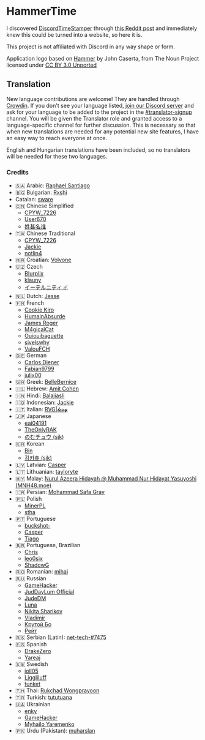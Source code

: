 <h1>HammerTime <a title="Crowdin" target="_blank" href="https://crowdin.com/project/hammertime"><img src="https://badges.crowdin.net/hammertime/localized.svg" alt=""></a></h1>

I discovered [DiscordTimeStamper] through [this Reddit post] and immediately knew this could be turned into a website,
so here it is.

[discordtimestamper]: https://github.com/TimeTravelPenguin/DiscordTimeStamper/
[this reddit post]: https://www.reddit.com/r/discordapp/comments/oiv86b/i_made_a_tool_to_make_timestamps_for_discord/

This project is not affiliated with Discord in any way shape or form.

Application logo based on [Hammer] by John Caserta, from The Noun Project licensed under [CC BY 3.0 Unported]

[hammer]: https://meta.m.wikimedia.org/wiki/File:Hammer_-_Noun_project_1306.svg
[cc by 3.0 unported]: https://creativecommons.org/licenses/by/3.0/deed.en

## Translation

New language contributions are welcome! They are handled through [Crowdin]. If you don't see your language listed,
[join our Discord server] and ask for your language to be added to the project in the [#translator-signup] channel. You
will be given the Translator role and granted access to a language-specific channel for further discussion. This is
necessary so that when new translations are needed for any potential new site features, I have an easy way to reach
everyone at once.

[crowdin]: https://crowdin.com/project/hammertime
[join our discord server]: https://hammertime.cyou/discord
[#translator-signup]: https://discord.com/channels/952258283882819595/952292965211074650

English and Hungarian translations have been included, so no translators will be needed for these two languages.

### Credits

- 🇸🇦 Arabic: [Raphael Santiago](https://crowdin.com/profile/raphael.santiago.53)
- 🇧🇬 Bulgarian: [Rxshi](https://crowdin.com/profile/Rxshi)
- Catalan: [sware](https://crowdin.com/profile/sware)
- 🇨🇳 Chinese Simplified
  - [CPYW_7226](https://crowdin.com/profile/CPYW_7226)
  - [User670](https://crowdin.com/profile/User670)
  - [姓甚名谁](https://crowdin.com/profile/febilly)
- 🇹🇼 Chinese Traditional
  - [CPYW_7226](https://crowdin.com/profile/CPYW_7226)
  - [Jackie](https://crowdin.com/profile/jackiecr2911)
  - [notlin4](https://crowdin.com/profile/notlin4)
- 🇭🇷 Croatian: [Volvone](https://github.com/volvone)
- 🇨🇿 Czech
  - [Blurplix](https://crowdin.com/profile/Blurplix)
  - [klauny](https://crowdin.com/profile/klauny)
  - [イーテルニティ ☄️](https://crowdin.com/profile/Ethxrnity)
- 🇳🇱 Dutch: [Jesse](https://github.com/Jessuhh)
- 🇫🇷 French
  - [Cookie Kiro](https://crowdin.com/profile/Cookikui)
  - [HumainAbsurde](https://crowdin.com/profile/humain)
  - [James Roger](https://crowdin.com/profile/graffiti34)
  - [M4gicalCat](https://crowdin.com/profile/M4gicalCat)
  - [Ouiouibaguette](https://crowdin.com/profile/Ouiouibaguette)
  - [sivelswhy](https://crowdin.com/profile/sivelswhy)
  - [ValouFCH](https://crowdin.com/profile/ValouFCH)
- 🇩🇪 German
  - [Carlos Diener](https://crowdin.com/profile/carlos.diener)
  - [Fabian9799](https://crowdin.com/profile/Fabian9799)
  - [julix00](https://crowdin.com/profile/julix00)
- 🇬🇷 Greek: [BelleBernice](https://crowdin.com/profile/BelleBernice)
- 🇮🇱 Hebrew: [Amit Cohen](https://crowdin.com/profile/ZeRealOne)
- 🇮🇳 Hindi: [Balajiasli](https://crowdin.com/profile/Balajiasli)
- 🇮🇩 Indonesian: [Jackie](https://crowdin.com/profile/jackiecr2911)
- 🇮🇹 Italian: [RVG|𝓵𝓸𝓻𝔂](https://top.gg/bot/1076200668810985634)
- 🇯🇵 Japanese
  - [eai04191](https://crowdin.com/profile/eai04191)
  - [TheOnlyRAK](https://crowdin.com/profile/TheOnlyRAK)
  - [のむチュウ (sjk)](https://github.com/sjkim04)
- 🇰🇷 Korean
  - [Bin](https://crowdin.com/profile/cheesepickle12345678)
  - [김카츄 (sjk)](https://github.com/sjkim04)
- 🇱🇻 Latvian: [Casper](https://crowdin.com/profile/JajarGG)
- 🇱🇹 Lithuanian: [tayloryte](https://crowdin.com/profile/tayloryte)
- 🇲🇾 Malay: [Nurul Azeera Hidayah @ Muhammad Nur Hidayat Yasuyoshi (MNH48.moe)](https://crowdin.com/profile/mnh48)
- 🇮🇷 Persian: [Mohammad Safa Gray](https://crowdin.com/profile/DeadMarco)
- 🇵🇱 Polish
  - [MinerPL](https://github.com/minerpl)
  - [stha](https://crowdin.com/profile/sthakrk)
- 🇵🇹 Portuguese
  - [buckshot-](https://crowdin.com/profile/buckshot-)
  - [Casper](https://crowdin.com/profile/JajarGG)
  - [Tiago](https://crowdin.com/profile/DemiCool)
- 🇧🇷 Portuguese, Brazilian
  - [Chris](https://crowdin.com/profile/Chrisdbhr)
  - [leo0six](https://crowdin.com/profile/leo0six)
  - [ShadowG](https://crowdin.com/profile/ShadowG)
- 🇷🇴 Romanian: [mihai](https://crowdin.com/profile/mihaiofficialRO)
- 🇷🇺 Russian
  - [GameHacker](https://crowdin.com/profile/GameHacker)
  - [JudDayLum Official](https://crowdin.com/profile/JudDayLum)
  - [JudeDM](https://crowdin.com/profile/JudeDM)
  - [Luna](https://crowdin.com/profile/NightyCloud)
  - [Nikita Sharikov](https://crowdin.com/profile/Aligatoor)
  - [Vladimir](https://crowdin.com/profile/bill876)
  - [Крутой Бо](https://crowdin.com/profile/arturfomenko8)
  - [Рейт](https://crowdin.com/profile/helppriklreyta)
- 🇷🇸 Serbian (Latin): [net-tech-#7475](https://nettech.dev/)
- 🇪🇸 Spanish
  - [DrakeZero](https://crowdin.com/profile/DrakeZero)
  - [Yareaj](https://github.com/Yareaj/)
- 🇸🇪 Swedish
  - [joll05](https://crowdin.com/profile/joll05)
  - [Liggliluff](https://github.com/Liggliluff)
  - [tunket](https://crowdin.com/profile/tunket)
- 🇹🇭 Thai: [Rukchad Wongprayoon](https://crowdin.com/profile/unpredictable)
- 🇹🇷 Turkish: [tututuana](https://github.com/tututuana)
- 🇺🇦 Ukrainian
  - [enky](https://crowdin.com/profile/enky)
  - [GameHacker](https://crowdin.com/profile/GameHacker)
  - [Myhailo Yaremenko](https://crowdin.com/profile/WhiteBear60)
- 🇵🇰 Urdu (Pakistan): [muharslan](https://crowdin.com/profile/muharslan)
